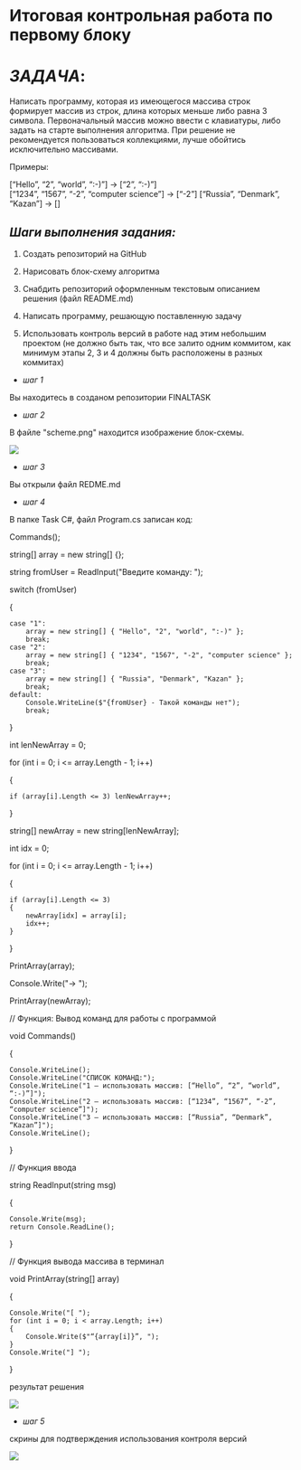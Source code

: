 # Итоговая контрольная работа по первому блоку
# *ЗАДАЧА*:

Написать программу, которая из имеющегося массива строк формирует массив из строк, длина которых меньше либо равна 3 символа. Первоначальный массив можно ввести с клавиатуры, либо задать на старте выполнения алгоритма. При решение не рекомендуется пользоваться коллекциями, лучше обойтись исключительно массивами.

Примеры:

[“Hello”, “2”, “world”, “:-)”] → [“2”, “:-)”]  
[“1234”, “1567”, “-2”, “computer science”] → [“-2”]
[“Russia”, “Denmark”, “Kazan”] → []

## *Шаги выполнения задания:*

1. Создать репозиторий на GitHub

2. Нарисовать блок-схему алгоритма

3. Снабдить репозиторий оформленным текстовым описанием решения (файл README.md)

4. Написать программу, решающую поставленную задачу

5. Использовать контроль версий в работе над этим небольшим проектом (не должно быть так, что все залито одним коммитом, как минимум этапы 2, 3 и 4 должны быть расположены в разных коммитах)

* *шаг 1*

 Вы находитесь в созданом репозитории FINALTASK

* *шаг 2* 

В файле "scheme.png" находится изображение блок-схемы.

![](scheme.png)

* *шаг 3* 

Вы открыли файл REDME.md

* *шаг 4*

В папке Task С#, файл Program.cs записан код:

Commands();

string[] array = new string[] {};

string fromUser = ReadInput("Введите команду: ");

switch (fromUser)

{

    case "1":
        array = new string[] { "Hello", "2", "world", ":-)" };
        break;
    case "2":
        array = new string[] { "1234", "1567", "-2", "computer science" };
        break;
    case "3":
        array = new string[] { "Russia", "Denmark", "Kazan" };
        break;
    default:
        Console.WriteLine($"{fromUser} - Такой команды нет");
        break;
}


int lenNewArray = 0;

for (int i = 0; i <= array.Length - 1; i++)

{

    if (array[i].Length <= 3) lenNewArray++;
}

string[] newArray = new string[lenNewArray];

int idx = 0;


for (int i = 0; i <= array.Length - 1; i++)

{

    if (array[i].Length <= 3)
    {
        newArray[idx] = array[i];
        idx++;
    }
}

PrintArray(array);

Console.Write("→ ");

PrintArray(newArray);


// Функция: Вывод команд для работы с программой

void Commands()

{

    Console.WriteLine();
    Console.WriteLine("СПИСОК КОМАНД:");
    Console.WriteLine("1 – использовать массив: [“Hello”, “2”, “world”, “:-)”]");
    Console.WriteLine("2 – использовать массив: [“1234”, “1567”, “-2”, “computer science”]");
    Console.WriteLine("3 – использовать массив: [“Russia”, “Denmark”, “Kazan”]");
    Console.WriteLine();
}

// Функция ввода

string ReadInput(string msg)

{

    Console.Write(msg);
    return Console.ReadLine();
}

//  Функция вывода массива в терминал

void PrintArray(string[] array)

{

    Console.Write("[ ");
    for (int i = 0; i < array.Length; i++)
    {
        Console.Write($"“{array[i]}”, ");
    }
    Console.Write("] ");
}

результат решения

![](result.png)

* *шаг 5*

скрины для подтверждения использования контроля версий

![](screenshot.png)